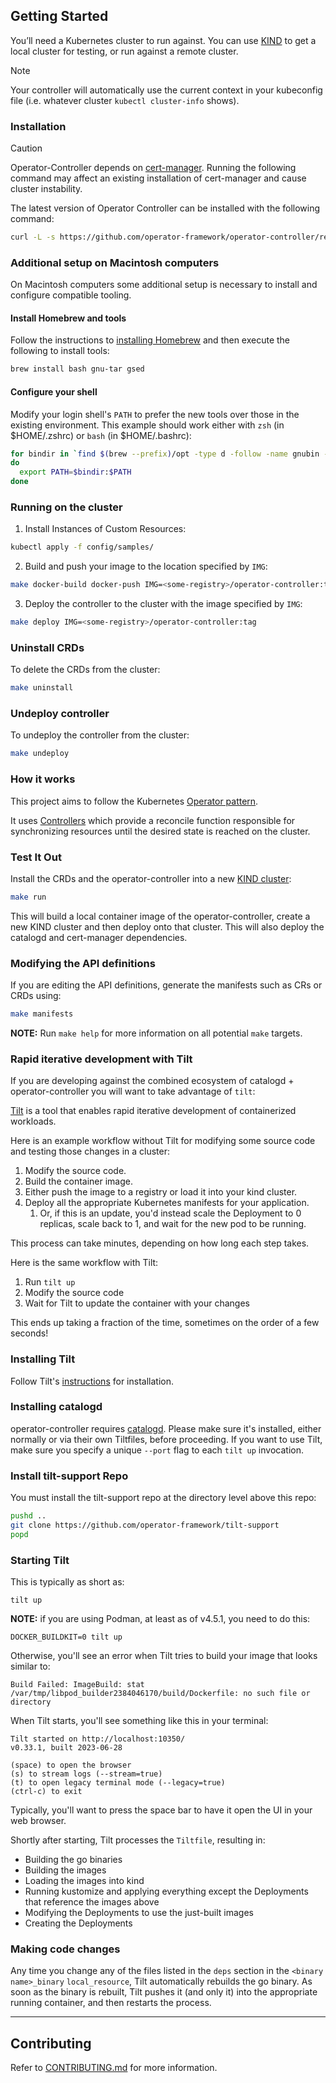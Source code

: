 ## Getting Started
You’ll need a Kubernetes cluster to run against. You can use [KIND](https://sigs.k8s.io/kind) to get a local cluster for testing, or run against a remote cluster.

> [!NOTE]
> Your controller will automatically use the current context in your kubeconfig file (i.e. whatever cluster `kubectl cluster-info` shows).

### Installation

> [!CAUTION]  
> Operator-Controller depends on [cert-manager](https://cert-manager.io/). Running the following command
> may affect an existing installation of cert-manager and cause cluster instability.

The latest version of Operator Controller can be installed with the following command:

```bash
curl -L -s https://github.com/operator-framework/operator-controller/releases/latest/download/install.sh | bash -s
```

### Additional setup on Macintosh computers
On Macintosh computers some additional setup is necessary to install and configure compatible tooling.

#### Install Homebrew and tools
Follow the instructions to [installing Homebrew](https://docs.brew.sh/Installation) and then execute the following to install tools:

```sh
brew install bash gnu-tar gsed
```

#### Configure your shell
Modify your login shell's `PATH` to prefer the new tools over those in the existing environment.  This example should work either with `zsh` (in $HOME/.zshrc) or `bash` (in $HOME/.bashrc):

```sh
for bindir in `find $(brew --prefix)/opt -type d -follow -name gnubin -print`
do
  export PATH=$bindir:$PATH
done
```

### Running on the cluster
1. Install Instances of Custom Resources:

```sh
kubectl apply -f config/samples/
```

2. Build and push your image to the location specified by `IMG`:

```sh
make docker-build docker-push IMG=<some-registry>/operator-controller:tag
```

3. Deploy the controller to the cluster with the image specified by `IMG`:

```sh
make deploy IMG=<some-registry>/operator-controller:tag
```

### Uninstall CRDs
To delete the CRDs from the cluster:

```sh
make uninstall
```

### Undeploy controller
To undeploy the controller from the cluster:

```sh
make undeploy
```

### How it works
This project aims to follow the Kubernetes [Operator pattern](https://kubernetes.io/docs/concepts/extend-kubernetes/operator/).

It uses [Controllers](https://kubernetes.io/docs/concepts/architecture/controller/)
which provide a reconcile function responsible for synchronizing resources until the desired state is reached on the cluster.

### Test It Out

Install the CRDs and the operator-controller into a new [KIND cluster](https://kind.sigs.k8s.io/):
```sh
make run
```
This will build a local container image of the operator-controller, create a new KIND cluster and then deploy onto that cluster.
This will also deploy the catalogd and cert-manager dependencies.

### Modifying the API definitions
If you are editing the API definitions, generate the manifests such as CRs or CRDs using:

```sh
make manifests
```

**NOTE:** Run `make help` for more information on all potential `make` targets.

### Rapid iterative development with Tilt

If you are developing against the combined ecosystem of catalogd + operator-controller you will want to take advantage of `tilt`:

[Tilt](https://tilt.dev) is a tool that enables rapid iterative development of containerized workloads.

Here is an example workflow without Tilt for modifying some source code and testing those changes in a cluster:

1. Modify the source code.
2. Build the container image.
3. Either push the image to a registry or load it into your kind cluster.
4. Deploy all the appropriate Kubernetes manifests for your application.
    1. Or, if this is an update, you'd instead scale the Deployment to 0 replicas, scale back to 1, and wait for the
       new pod to be running.

This process can take minutes, depending on how long each step takes.

Here is the same workflow with Tilt:

1. Run `tilt up`
2. Modify the source code
3. Wait for Tilt to update the container with your changes

This ends up taking a fraction of the time, sometimes on the order of a few seconds!

### Installing Tilt

Follow Tilt's [instructions](https://docs.tilt.dev/install.html) for installation.

### Installing catalogd

operator-controller requires
[catalogd](https://github.com/operator-framework/catalogd). Please make sure it's installed, either normally or via
their own Tiltfiles, before proceeding. If you want to use Tilt, make sure you specify a unique `--port` flag to each
`tilt up` invocation.

### Install tilt-support Repo

You must install the tilt-support repo at the directory level above this repo:

```bash
pushd ..
git clone https://github.com/operator-framework/tilt-support
popd
```

### Starting Tilt

This is typically as short as:

```shell
tilt up
```

**NOTE:** if you are using Podman, at least as of v4.5.1, you need to do this:

```shell
DOCKER_BUILDKIT=0 tilt up
```

Otherwise, you'll see an error when Tilt tries to build your image that looks similar to:

```text
Build Failed: ImageBuild: stat /var/tmp/libpod_builder2384046170/build/Dockerfile: no such file or directory
```

When Tilt starts, you'll see something like this in your terminal:

```text
Tilt started on http://localhost:10350/
v0.33.1, built 2023-06-28

(space) to open the browser
(s) to stream logs (--stream=true)
(t) to open legacy terminal mode (--legacy=true)
(ctrl-c) to exit
```

Typically, you'll want to press the space bar to have it open the UI in your web browser.

Shortly after starting, Tilt processes the `Tiltfile`, resulting in:

- Building the go binaries
- Building the images
- Loading the images into kind
- Running kustomize and applying everything except the Deployments that reference the images above
- Modifying the Deployments to use the just-built images
- Creating the Deployments

### Making code changes

Any time you change any of the files listed in the `deps` section in the `<binary name>_binary` `local_resource`,
Tilt automatically rebuilds the go binary. As soon as the binary is rebuilt, Tilt pushes it (and only it) into the
appropriate running container, and then restarts the process.

---

## Contributing

Refer to [CONTRIBUTING.md](./CONTRIBUTING.md) for more information.